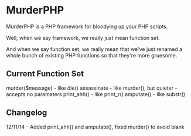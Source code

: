 MurderPHP
=========

MurderPHP is a PHP framework for bloodying up your PHP scripts. 

Well, when we say framework, we really just mean function set.

And when we say function set, we really mean that we've just renamed
a whole bunch of existing PHP functions so that they're more gruesome.

## Current Function Set

murder($message) - like die()
assassinate - like murder(), but quieter - accepts no paramaters
print\_ahh() - like print\_r()
amputate() - like substr()

## Changelog

12/11/14 - Added print_ahh() and amputate(), fixed murder() to avoid blank <marquee>